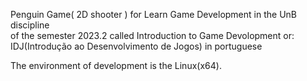 <p>
	Penguin Game( 2D shooter ) for Learn Game Development in the UnB discipline<br>
	of the semester 2023.2 called Introduction to Game Devolopment or:<br>
	IDJ(Introdução ao Desenvolvimento de Jogos) in portuguese<br>
</p>


<p>
	The environment of development is the Linux(x64). 
</p>